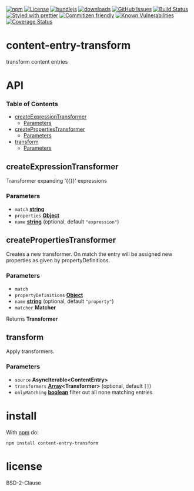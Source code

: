 [![npm](https://img.shields.io/npm/v/content-entry-transform.svg)](https://www.npmjs.com/package/content-entry-transform)
[![License](https://img.shields.io/badge/License-BSD%203--Clause-blue.svg)](https://spdx.org/licenses/0BSD.html)
[![bundlejs](https://deno.bundlejs.com/?q=content-entry-transform\&badge=detailed)](https://bundlejs.com/?q=content-entry-transform)
[![downloads](http://img.shields.io/npm/dm/content-entry-transform.svg?style=flat-square)](https://npmjs.org/package/content-entry-transform)
[![GitHub Issues](https://img.shields.io/github/issues/arlac77/content-entry-transform.svg?style=flat-square)](https://github.com/arlac77/content-entry-transform/issues)
[![Build Status](https://img.shields.io/endpoint.svg?url=https%3A%2F%2Factions-badge.atrox.dev%2Farlac77%2Fcontent-entry-transform%2Fbadge\&style=flat)](https://actions-badge.atrox.dev/arlac77/content-entry-transform/goto)
[![Styled with prettier](https://img.shields.io/badge/styled_with-prettier-ff69b4.svg)](https://github.com/prettier/prettier)
[![Commitizen friendly](https://img.shields.io/badge/commitizen-friendly-brightgreen.svg)](http://commitizen.github.io/cz-cli/)
[![Known Vulnerabilities](https://snyk.io/test/github/arlac77/content-entry-transform/badge.svg)](https://snyk.io/test/github/arlac77/content-entry-transform)
[![Coverage Status](https://coveralls.io/repos/arlac77/content-entry-transform/badge.svg)](https://coveralls.io/github/arlac77/content-entry-transform)

# content-entry-transform

transform content entries

# API

<!-- Generated by documentation.js. Update this documentation by updating the source code. -->

### Table of Contents

*   [createExpressionTransformer](#createexpressiontransformer)
    *   [Parameters](#parameters)
*   [createPropertiesTransformer](#createpropertiestransformer)
    *   [Parameters](#parameters-1)
*   [transform](#transform)
    *   [Parameters](#parameters-2)

## createExpressionTransformer

Transformer expanding '{{}}' expressions

### Parameters

*   `match` **[string](https://developer.mozilla.org/docs/Web/JavaScript/Reference/Global_Objects/String)**&#x20;
*   `properties` **[Object](https://developer.mozilla.org/docs/Web/JavaScript/Reference/Global_Objects/Object)**&#x20;
*   `name` **[string](https://developer.mozilla.org/docs/Web/JavaScript/Reference/Global_Objects/String)**  (optional, default `"expression"`)

## createPropertiesTransformer

Creates a new transformer.
On match the entry will be assigned new properties as given by propertyDefinitions.

### Parameters

*   `match` &#x20;
*   `propertyDefinitions` **[Object](https://developer.mozilla.org/docs/Web/JavaScript/Reference/Global_Objects/Object)**&#x20;
*   `name` **[string](https://developer.mozilla.org/docs/Web/JavaScript/Reference/Global_Objects/String)**  (optional, default `"property"`)
*   `matcher` **Matcher**&#x20;

Returns **Transformer**&#x20;

## transform

Apply transformers.

### Parameters

*   `source` **AsyncIterable\<ContentEntry>**&#x20;
*   `transformers` **[Array](https://developer.mozilla.org/docs/Web/JavaScript/Reference/Global_Objects/Array)\<Transformer>**  (optional, default `[]`)
*   `onlyMatching` **[boolean](https://developer.mozilla.org/docs/Web/JavaScript/Reference/Global_Objects/Boolean)** filter out all none matching entries

# install

With [npm](http://npmjs.org) do:

```shell
npm install content-entry-transform
```

# license

BSD-2-Clause

